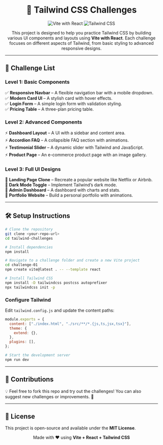 <h1 align="center">🚀 Tailwind CSS Challenges</h1>

<p align="center">
  <img src="https://img.shields.io/badge/Vite-React-blueviolet?style=for-the-badge" alt="Vite with React">
  <img src="https://img.shields.io/badge/TailwindCSS-%2338B2AC.svg?style=for-the-badge&logo=tailwind-css&logoColor=white" alt="Tailwind CSS">
</p>

<p align="center">
  This project is designed to help you practice Tailwind CSS by building various UI components and layouts using <b>Vite with React</b>. Each challenge focuses on different aspects of Tailwind, from basic styling to advanced responsive designs.
</p>

---

## 📌 Challenge List

### Level 1: Basic Components
✅ **Responsive Navbar** – A flexible navigation bar with a mobile dropdown.  
✅ **Modern Card UI** – A stylish card with hover effects.  
✅ **Login Form** – A simple login form with validation styling.  
✅ **Pricing Table** – A three-plan pricing table.  

### Level 2: Advanced Components
⚡ **Dashboard Layout** – A UI with a sidebar and content area.  
⚡ **Accordion FAQ** – A collapsible FAQ section with animations.  
⚡ **Testimonial Slider** – A dynamic slider with Tailwind and JavaScript.  
⚡ **Product Page** – An e-commerce product page with an image gallery.  

### Level 3: Full UI Designs
🚀 **Landing Page Clone** – Recreate a popular website like Netflix or Airbnb.  
🚀 **Dark Mode Toggle** – Implement Tailwind’s dark mode.  
🚀 **Admin Dashboard** – A dashboard with charts and stats.  
🚀 **Portfolio Website** – Build a personal portfolio with animations.  

---

## 🛠 Setup Instructions

```sh
# Clone the repository
git clone <your-repo-url>
cd tailwind-challenges

# Install dependencies
npm install

# Navigate to a challenge folder and create a new Vite project
cd challenge-01
npm create vite@latest . -- --template react

# Install Tailwind CSS
npm install -D tailwindcss postcss autoprefixer
npx tailwindcss init -p
```

### Configure Tailwind
Edit `tailwind.config.js` and update the content paths:
```js
module.exports = {
  content: ["./index.html", "./src/**/*.{js,ts,jsx,tsx}"],
  theme: {
    extend: {},
  },
  plugins: [],
};
```

```sh
# Start the development server
npm run dev
```

---

## 🤝 Contributions
💡 Feel free to fork this repo and try out the challenges! You can also suggest new challenges or improvements. 🚀

---

## 📜 License
This project is open-source and available under the **MIT License**.

<p align="center">Made with ❤️ using <b>Vite + React + Tailwind CSS</b></p>

